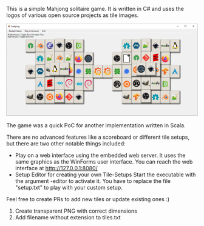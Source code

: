 This is a simple Mahjong solitaire game. It is written in C# and
uses the logos of various open source projects as tile images.

![Screenshot](/Mahjong.png)

The game was a quick PoC for another implementation written in Scala.

There are no advanced features like a scoreboard or different tile setups,
but there are two other notable things included:
* Play on a web interface using the embedded web server.
  It uses the same graphics as the WinForms user interface.
  You can reach the web interface at http://127.0.0.1:8080/
* Setup Editor for creating your own Tile-Setups
  Start the executable with the argument -editor to activate it.
  You have to replace the file "setup.txt" to play with your custom setup.

Feel free to create PRs to add new tiles or update existing ones :)
1. Create transparent PNG with correct dimensions
2. Add filename without extension to tiles.txt
